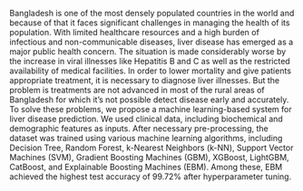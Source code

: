 

Bangladesh is one of the most densely populated countries in the world and because of that it faces significant challenges in managing the health of its population. With limited healthcare resources and a high burden of infectious and non-communicable diseases, liver disease has emerged as a major public health concern. The situation is made considerably worse by the increase in viral illnesses like Hepatitis B and C as well as the restricted availability of medical facilities. In order to lower mortality and give patients appropriate treatment, it is necessary to diagnose liver illnesses. But the problem is treatments are not advanced in most of the rural areas of Bangladesh for which it’s not possible detect disease early and accurately. To solve these problems, we propose a machine learning-based system for liver disease prediction. We used clinical data, including biochemical and demographic features as inputs. After necessary pre-processing, the dataset was trained using various machine learning algorithms, including Decision Tree, Random Forest, k-Nearest Neighbors (k-NN), Support Vector Machines (SVM), Gradient Boosting Machines (GBM), XGBoost, LightGBM, CatBoost, and Explainable Boosting Machines (EBM). Among these, EBM achieved the highest test accuracy of 99.72% after hyperparameter tuning.
